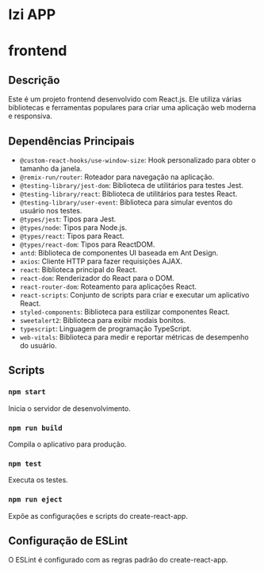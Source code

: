 # Izi APP

# frontend

## Descrição
Este é um projeto frontend desenvolvido com React.js. Ele utiliza várias bibliotecas e ferramentas populares para criar uma aplicação web moderna e responsiva.

## Dependências Principais

- `@custom-react-hooks/use-window-size`: Hook personalizado para obter o tamanho da janela.
- `@remix-run/router`: Roteador para navegação na aplicação.
- `@testing-library/jest-dom`: Biblioteca de utilitários para testes Jest.
- `@testing-library/react`: Biblioteca de utilitários para testes React.
- `@testing-library/user-event`: Biblioteca para simular eventos do usuário nos testes.
- `@types/jest`: Tipos para Jest.
- `@types/node`: Tipos para Node.js.
- `@types/react`: Tipos para React.
- `@types/react-dom`: Tipos para ReactDOM.
- `antd`: Biblioteca de componentes UI baseada em Ant Design.
- `axios`: Cliente HTTP para fazer requisições AJAX.
- `react`: Biblioteca principal do React.
- `react-dom`: Renderizador do React para o DOM.
- `react-router-dom`: Roteamento para aplicações React.
- `react-scripts`: Conjunto de scripts para criar e executar um aplicativo React.
- `styled-components`: Biblioteca para estilizar componentes React.
- `sweetalert2`: Biblioteca para exibir modais bonitos.
- `typescript`: Linguagem de programação TypeScript.
- `web-vitals`: Biblioteca para medir e reportar métricas de desempenho do usuário.

## Scripts

### `npm start`

Inicia o servidor de desenvolvimento.

### `npm run build`

Compila o aplicativo para produção.

### `npm test`

Executa os testes.

### `npm run eject`

Expõe as configurações e scripts do create-react-app.

## Configuração de ESLint

O ESLint é configurado com as regras padrão do create-react-app.

